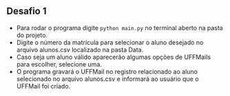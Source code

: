 ## Desafio 1

- Para rodar o programa digite `python main.py` no terminal aberto na pasta do projeto.
- Digite o número da matrícula para selecionar o aluno desejado no arquivo alunos.csv localizado na pasta Data.
- Caso seja um aluno válido aparecerão algumas opções de UFFMails para escolher, selecione uma.
- O programa gravará o UFFMail no registro relacionado ao aluno selecionado no arquivo alunos.csv e informará ao usuário que o UFFMail foi criado.
